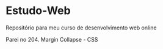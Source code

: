 # Estudo-Web
Repositório para meu curso de desenvolvimento web online

Parei no 204. Margin Collapse - CSS
